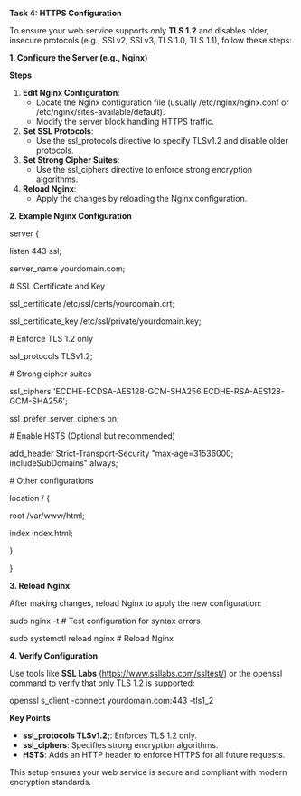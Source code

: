 **Task 4: HTTPS Configuration**

To ensure your web service supports only **TLS 1.2** and disables older, insecure protocols (e.g., SSLv2, SSLv3, TLS 1.0, TLS 1.1), follow these steps:

**1\. Configure the Server (e.g., Nginx)**

**Steps**

1. **Edit Nginx Configuration**:
    - Locate the Nginx configuration file (usually /etc/nginx/nginx.conf or /etc/nginx/sites-available/default).
    - Modify the server block handling HTTPS traffic.
2. **Set SSL Protocols**:
    - Use the ssl_protocols directive to specify TLSv1.2 and disable older protocols.
3. **Set Strong Cipher Suites**:
    - Use the ssl_ciphers directive to enforce strong encryption algorithms.
4. **Reload Nginx**:
    - Apply the changes by reloading the Nginx configuration.

**2\. Example Nginx Configuration**

server {

listen 443 ssl;

server_name yourdomain.com;

\# SSL Certificate and Key

ssl_certificate /etc/ssl/certs/yourdomain.crt;

ssl_certificate_key /etc/ssl/private/yourdomain.key;

\# Enforce TLS 1.2 only

ssl_protocols TLSv1.2;

\# Strong cipher suites

ssl_ciphers 'ECDHE-ECDSA-AES128-GCM-SHA256:ECDHE-RSA-AES128-GCM-SHA256';

ssl_prefer_server_ciphers on;

\# Enable HSTS (Optional but recommended)

add_header Strict-Transport-Security "max-age=31536000; includeSubDomains" always;

\# Other configurations

location / {

root /var/www/html;

index index.html;

}

}

**3\. Reload Nginx**

After making changes, reload Nginx to apply the new configuration:

sudo nginx -t # Test configuration for syntax errors

sudo systemctl reload nginx # Reload Nginx

**4\. Verify Configuration**

Use tools like **SSL Labs** (<https://www.ssllabs.com/ssltest/>) or the openssl command to verify that only TLS 1.2 is supported:

openssl s_client -connect yourdomain.com:443 -tls1_2

**Key Points**

- **ssl_protocols TLSv1.2;**: Enforces TLS 1.2 only.
- **ssl_ciphers**: Specifies strong encryption algorithms.
- **HSTS**: Adds an HTTP header to enforce HTTPS for all future requests.

This setup ensures your web service is secure and compliant with modern encryption standards.
